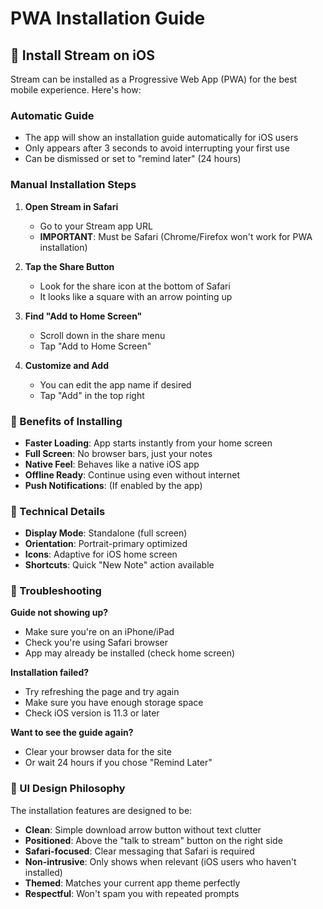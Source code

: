 # PWA Installation Guide

## 📱 Install Stream on iOS

Stream can be installed as a Progressive Web App (PWA) for the best mobile experience. Here's how:

### Automatic Guide
- The app will show an installation guide automatically for iOS users
- Only appears after 3 seconds to avoid interrupting your first use
- Can be dismissed or set to "remind later" (24 hours)

### Manual Installation Steps

1. **Open Stream in Safari**
   - Go to your Stream app URL
   - **IMPORTANT**: Must be Safari (Chrome/Firefox won't work for PWA installation)

2. **Tap the Share Button**
   - Look for the share icon at the bottom of Safari
   - It looks like a square with an arrow pointing up

3. **Find "Add to Home Screen"**
   - Scroll down in the share menu
   - Tap "Add to Home Screen"

4. **Customize and Add**
   - You can edit the app name if desired
   - Tap "Add" in the top right

### 🎉 Benefits of Installing

- **Faster Loading**: App starts instantly from your home screen
- **Full Screen**: No browser bars, just your notes
- **Native Feel**: Behaves like a native iOS app
- **Offline Ready**: Continue using even without internet
- **Push Notifications**: (If enabled by the app)

### 🔧 Technical Details

- **Display Mode**: Standalone (full screen)
- **Orientation**: Portrait-primary optimized
- **Icons**: Adaptive for iOS home screen
- **Shortcuts**: Quick "New Note" action available

### 🚨 Troubleshooting

**Guide not showing up?**
- Make sure you're on an iPhone/iPad
- Check you're using Safari browser
- App may already be installed (check home screen)

**Installation failed?**
- Try refreshing the page and try again
- Make sure you have enough storage space
- Check iOS version is 11.3 or later

**Want to see the guide again?**
- Clear your browser data for the site
- Or wait 24 hours if you chose "Remind Later"

### 🎨 UI Design Philosophy

The installation features are designed to be:
- **Clean**: Simple download arrow button without text clutter
- **Positioned**: Above the "talk to stream" button on the right side
- **Safari-focused**: Clear messaging that Safari is required
- **Non-intrusive**: Only shows when relevant (iOS users who haven't installed)
- **Themed**: Matches your current app theme perfectly
- **Respectful**: Won't spam you with repeated prompts